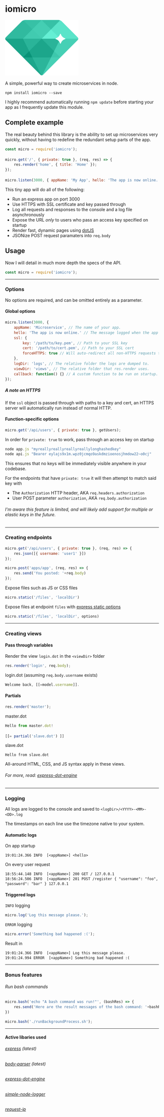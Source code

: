 # iomicro

![A microservice library for node.js](iomicro.png)

A simple, powerful way to create microservices in node.

```
npm install iomicro --save
```
I highly recommend automatically running ``` npm update ``` before starting your app as I frequently update this module. 

Complete example
------

The real beauty behind this library is the ability to set up microservices very quickly, without having to redefine the redundant setup parts of the app.
```javascript
const micro = require('iomicro');

micro.get('/', { private: true }, (req, res) => {
    res.render('home', { title: 'Home' });
});

micro.listen(3000, { appName: 'My App', hello: 'The app is now online.', ssl: { key: '/path/to/key.pem', cert: '/path/to/cert.pem', forceHTTPS: true } }); 
```
This tiny app will do all of the following:
* Run an express app on port 3000
* Use HTTPS with SSL certificate and key passed through
* Log all requests and responses to the console and a log file asynchronously 
* Expose the URL *only* to users who pass an access key specified on startup
* Render fast, dynamic pages using [dotJS](http://olado.github.io/doT)
* JSONize POST request paramaters into ```req.body```

Usage
-----

Now I will detail in much more depth the specs of the API.

```javascript
const micro = require('iomicro');
```

<hr>

### Options
No options are required, and can be omitted entirely as a parameter.

#### Global options
```javascript
micro.listen(3000, {
    appName: 'Microservice', // The name of your app.
    hello: 'The app is now online.' // The message logged when the app starts up.
    ssl: {
        key: '/path/to/key.pem', // Path to your SSL key
        cert: '/path/to/cert.pem', // Path to your SSL cert
        forceHTTPS: true // Will auto-redirect all non-HTTPS requests to HTTPS.
    },
    logDir: 'logs', // The relative folder the logs are dumped to.
    viewDir: 'views', // The relative folder that res.render uses.
    callback: function() {} // A custom function to be run on startup.
});
```
##### A note on HTTPS
If the `ssl` object is passed through with paths to a key and cert, an HTTPS server will automatically run instead of normal HTTP.


#### Function-specific options
```javascript
micro.get('/api/users', { private: true }, getUsers);
```
In order for ``` private: true ``` to work, pass through an access key on startup
```javascript
node app.js "myreallyreallyreallyreallylonghashedkey"
node api.js "Bearer eylajs9x1m.wpz0jcmqo9askdmzioenosjhmdow22~o0cj"
```
This ensures that no keys will be immediately visible anywhere in your codebase.

For the endpoints that have ``` private: true ``` it will then attempt to match said key with
* The ```Authorization``` HTTP header, AKA ```req.headers.authorization```
* User POST parameter ```authorization```, AKA ```req.body.authorization```

###### I'm aware this feature is limited, and will likely add support for multiple or elastic keys in the future.
<hr>

### Creating endpoints
```javascript
micro.get('/api/users', { private: true }, (req, res) => {
    res.json([{ username: 'user1' }])
});
```
```javascript
micro.post('apps/app', (req, res) => {
    res.send('You posted: '+req.body)
});
```

Expose files such as JS or CSS files
```javascript
micro.static('/files', 'localDir')
```

Expose files at endpoint `files` with [express static options](https://expressjs.com/en/api.html#express.static)
```javascript
micro.static('/files', 'localDir', options)
```

<hr>

### Creating views

#### Pass through variables
Render the view ```login.dot``` in the ```<viewDir>``` folder
```javascript
res.render('login', req.body);
```

login.dot (assuming ```req.body.username``` exists)
```javascript
Welcome back, [[=model.username]].
```


#### Partials
```javascript
res.render('master');
```

master.dot
```javascript
Hello from master.dot!

[[= partial('slave.dot') ]]  
```
slave.dot
```
Hello from slave.dot
```


All-around HTML, CSS, and JS syntax apply in these views.

###### For more, read: [express-dot-engine](https://www.npmjs.com/package/express-dot-engine)

<hr>

### Logging
All logs are logged to the console and saved to ```<logDir>/<YYYY>-<MM>-<DD>.log```

The timestamps on each line use the timezone native to your system.

#### Automatic logs
On app startup
```
19:01:24.366 INFO  [<appName>] <hello>
```

On every user request
```
18:55:44.148 INFO  [<appName>] 200 GET / 127.0.0.1
18:56:24.506 INFO  [<appName>] 201 POST /register { "username": "foo", "password": "bar" } 127.0.0.1
```

#### Triggered logs
```INFO``` logging
```javascript
micro.log('Log this message please.');
```

```ERROR``` logging
```javascript
micro.error('Something bad happened :(');
```

Result in
```
19:01:24.366 INFO  [<appName>] Log this message please.
19:01:24.994 ERROR  [<appName>] Something bad happened :(
```

<hr>

### Bonus features

###### Run bash commands
```javascript
micro.bash('echo "A bash command was run!"', (bashRes) => {
    res.send('Here are the result messages of the bash command: '+bashRes);
})
```
```javascript
micro.bash('./runBackgroundProcess.sh');
```
<hr>

#### Active libaries used
###### [express](https://www.npmjs.com/package/express) (latest)
###### [body-parser](https://www.npmjs.com/package/body-parser) (latest)
###### [express-dot-engine](https://www.npmjs.com/package/express-dot-engine)
###### [simple-node-logger](https://www.npmjs.com/package/simple-node-logger)
###### [request-ip](https://www.npmjs.com/package/request-ip)
